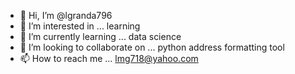 - 👋 Hi, I’m @lgranda796
- 👀 I’m interested in ... learning
- 🌱 I’m currently learning ... data science
- 💞️ I’m looking to collaborate on ... python address formatting tool
- 📫 How to reach me ... lmg718@yahoo.com

<!---
lgranda796/lgranda796 is a ✨ special ✨ repository because its `README.md` (this file) appears on your GitHub profile.
You can click the Preview link to take a look at your changes.
--->

